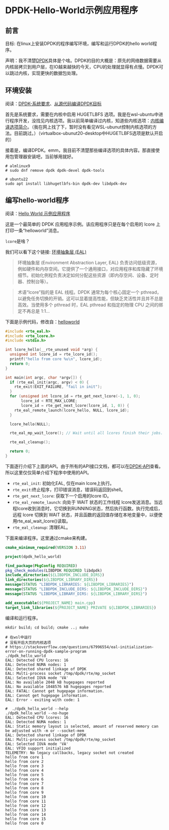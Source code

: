 # DPDK-Hello-World示例应用程序

## 前言

目标: 在linux上安装DPDK的程序编写环境，编写和运行DPDK的hello world程序。

声明：我不清楚[DPDK](https://www.dpdk.org/about/)具体是个啥。DPDK的目的大概是：原先的网络数据需要从内核层拷贝到用户层，在IO越来越快的今天，CPU的处理就显得有点慢。DPDK可以跳过内核，实现更快的数据包处理。

## 环境安装

阅读：[DPDK-系统要求](https://doc.dpdk.org/guides/linux_gsg/sys_reqs.html)、[从源代码编译DPDK目标](https://doc.dpdk.org/guides/linux_gsg/build_dpdk.html)

首先是系统要求，需要在内核中启用 HUGETLBFS 选项。我是在wsl-ubuntu中进行程序开发，没找见内核选项。我以前简单编译过内核，知道些内核选项：[内核编译选项简介](https://blog.csdn.net/sinat_38816924/article/details/122025837)。（我在网上找了下，暂时没有看见WSL-ubunut控制内核选项的方法。目前跳过。）（virtualbox-ubunut20-desktop中HUGETLBFS选项是默认开启的）

接着是，编译DPDK。emm，我目前不清楚那些编译选项的具体内容。那直接使用包管理器安装吧，当前够用就好。

```shell
# almlinux9
# sudo dnf remove dpdk dpdk-devel dpdk-tools 

# ubuntu22
sudo apt install libhugetlbfs-bin dpdk-dev libdpdk-dev
```

## 编写hello-world程序

阅读：[Hello World 示例应用程序](https://doc.dpdk.org/guides/sample_app_ug/hello_world.html)

这是一个最简单的 DPDK 应用程序示例。该应用程序只是在每个启用的 lcore 上打印一条“helloworld”消息。

`lcore`是啥？

我们可以看下这个链接: [环境抽象层 (EAL)](https://doc.dpdk.org/guides/prog_guide/env_abstraction_layer.html)

>环境抽象层 (Environment Abstraction Layer, EAL) 负责访问低级资源，例如硬件和内存空间。它提供了一个通用接口，对应用程序和库隐藏了环境细节。初始化例程负责决定如何分配这些资源（即内存空间、设备、定时器、控制台等）。

>术语“lcore”指的是 EAL 线程。DPDK 通常为每个核心固定一个 pthread，以避免任务切换的开销。这可以显着提高性能，但缺乏灵活性并且并不总是高效。当使用多个 pthread 时，EAL pthread 和指定的物理 CPU 之间的绑定不再总是 1:1...

下面是示例代码，修改自：[helloworld](https://github.com/DPDK/dpdk/tree/main/examples/helloworld)

```c
#include <rte_eal.h>
#include <rte_lcore.h>
#include <stdio.h>

int lcore_hello(__rte_unused void *arg) {
  unsigned int lcore_id = rte_lcore_id();
  printf("hello from core %u\n", lcore_id);
  return 0;
}

int main(int argc, char *argv[]) {
  if (rte_eal_init(argc, argv) < 0) {
    rte_exit(EXIT_FAILURE, "fail in init");
  }
  for (unsigned int lcore_id = rte_get_next_lcore(-1, 1, 0);
       lcore_id < RTE_MAX_LCORE;
       lcore_id = rte_get_next_lcore(lcore_id, 1, 0)) {
    rte_eal_remote_launch(lcore_hello, NULL, lcore_id);
  }

  lcore_hello(NULL);

  rte_eal_mp_wait_lcore(); // Wait until all lcores finish their jobs.

  rte_eal_cleanup();

  return 0;
}
```

下面逐行介绍下上面的API。由于所有的API接口文档，都可以在[DPDK-API](https://doc.dpdk.org/api/)查看。所以这里仅仅简单介绍下程序中使用的API。

* `rte_eal_init`: 初始化EAL, 仅在main lcore上执行。
* `rte_exit`:终止程序，打印错误消息，错误码返回到shell。
* `rte_get_next_lcore`: 获取下一个启用的lcore ID。
* `rte_eal_remote_launch`: 向处于 WAIT 状态的工作线程 lcore发送消息。当远程lcore收到消息时，它切换到RUNNING状态，然后执行函数。执行完成后，远程 lcore 切换到 WAIT 状态，并且函数的返回值存储在本地变量中，以便使用rte_eal_wait_lcore()读取。
* `rte_eal_cleanup`: 清理EAL。

下面来编译程序。这里通过cmake来构建。

```cmake
cmake_minimum_required(VERSION 3.11)

project(dpdk_hello_world)

find_package(PkgConfig REQUIRED)
pkg_check_modules(LIBDPDK REQUIRED libdpdk)
include_directories(${LIBDPDK_INCLUDE_DIRS})
link_directories(${LIBDPDK_LIBRARY_DIRS})
message(STATUS "LIBDPDK_LIBRARIES: ${LIBDPDK_LIBRARIES}")
message(STATUS "LIBDPDK_INCLUDE_DIRS: ${LIBDPDK_INCLUDE_DIRS}")
message(STATUS "LIBDPDK_LIBRARY_DIRS: ${LIBDPDK_LIBRARY_DIRS}")

add_executable(${PROJECT_NAME} main.cpp)
target_link_libraries(${PROJECT_NAME} PRIVATE ${LIBDPDK_LIBRARIES})
```

编译和运行程序。

```shell
mkdir build; cd build; cmake ..; make

# 在wsl中运行
# 没有开启大页的内核选项
# https://stackoverflow.com/questions/67996554/eal-initialization-error-on-running-dpdk-sample-program
./dpdk_hello_world 
EAL: Detected CPU lcores: 16
EAL: Detected NUMA nodes: 1
EAL: Detected shared linkage of DPDK
EAL: Multi-process socket /tmp/dpdk/rte/mp_socket
EAL: Selected IOVA mode 'VA'
EAL: No available 2048 kB hugepages reported
EAL: No available 1048576 kB hugepages reported
EAL: FATAL: Cannot get hugepage information.
EAL: Cannot get hugepage information.
EAL: Error - exiting with code: 1

#  ./dpdk_hello_world --help
./dpdk_hello_world --no-huge
EAL: Detected CPU lcores: 16
EAL: Detected NUMA nodes: 1
EAL: Static memory layout is selected, amount of reserved memory can be adjusted with -m or --socket-mem
EAL: Detected shared linkage of DPDK
EAL: Multi-process socket /tmp/dpdk/rte/mp_socket
EAL: Selected IOVA mode 'VA'
EAL: VFIO support initialized
TELEMETRY: No legacy callbacks, legacy socket not created
hello from core 1
hello from core 2
hello from core 3
hello from core 4
hello from core 5
hello from core 6
hello from core 7
hello from core 8
hello from core 9
hello from core 10
hello from core 11
hello from core 12
hello from core 13
hello from core 14
hello from core 15
hello from core 0
```
